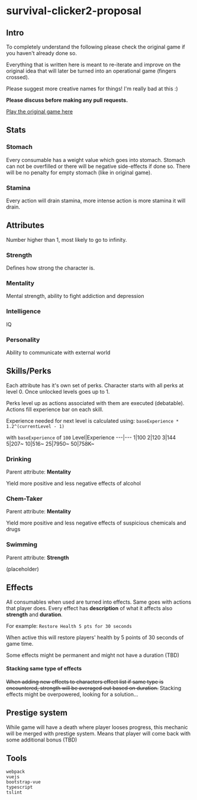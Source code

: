 # survival-clicker2-proposal

## Intro

To completely understand the following please check the original game if you haven't already done so.

Everything that is written here is meant to re-iterate and improve on the original idea that will later be turned into an operational game (fingers crossed).

Please suggest more creative names for things! I'm really bad at this :)

**Please discuss before making any pull requests.**

[Play the original game here](http://survival.clicker.7777.lt)

## Stats

### Stomach
Every consumable has a weight value which goes into stomach. Stomach can not be overfilled or there will be negative side-effects if done so. There will be no penalty for empty stomach (like in original game).

### Stamina
Every action will drain stamina, more intense action is more stamina it will drain.

## Attributes
Number higher than 1, most likely to go to infinity.

### Strength
Defines how strong the character is.

### Mentality
Mental strength, ability to fight addiction and depression

### Intelligence
IQ

### Personality
Ability to communicate with external world

## Skills/Perks
Each attribute has it's own set of perks. Character starts with all perks at level 0. Once unlocked levels goes up to 1.

Perks level up as actions associated with them are executed (debatable).
Actions fill experience bar on each skill.

Experience needed for next level is calculated using: 
`baseExperience * 1.2^(currentLevel - 1)`

with `baseExperience` of `100`
Level|Experience
---|---
1|100
2|120
3|144
5|207~
10|516~
25|7950~
50|758K~

### Drinking
Parent attribute: **Mentality**

Yield more positive and less negative effects of alcohol

### Chem-Taker
Parent attribute: **Mentality**

Yield more positive and less negative effects of suspicious chemicals and drugs

### Swimming
Parent attribute: **Strength**

(placeholder)

## Effects
All consumables when used are turned into effects. Same goes with actions that player does. Every effect has **description** of what it affects also **strength** and **duration**.

For example: `Restore Health 5 pts for 30 seconds`

When active this will restore players' health by 5 points of 30 seconds of game time.

Some effects might be permanent and might not have a duration (TBD)

#### Stacking same type of effects
~~When adding new effects to characters effect list if same type is encountered, strength will be averaged out based on duration.~~
Stacking effects might be overpowered, looking for a solution...

## Prestige system

While game will have a death where player looses progress, this mechanic will be merged with prestige system. Means that player will come back with some additional bonus (TBD)

## Tools
```
webpack
vuejs
bootstrap-vue
typescript
tslint
```
